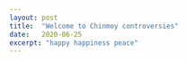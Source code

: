 ```yaml
---
layout: post
title:  "Welcome to Chinmoy controversies"
date:   2020-06-25
excerpt: "happy happiness peace"
---
```

